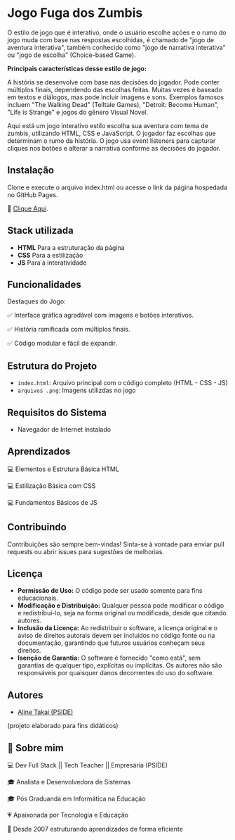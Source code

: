 
# Jogo Fuga dos Zumbis

O estilo de jogo que é interativo, onde o usuário escolhe ações e o rumo do jogo muda 
com base nas respostas escolhidas, é chamado de "jogo de aventura interativa", também 
conhecido como "jogo de narrativa interativa" ou "jogo de escolha" (Choice-based Game).

**Principais características desse estilo de jogo:**

A história se desenvolve com base nas decisões do jogador.
Pode conter múltiplos finais, dependendo das escolhas feitas.
Muitas vezes é baseado em textos e diálogos, mas pode incluir imagens e sons.
Exemplos famosos incluem "The Walking Dead" (Telltale Games), "Detroit: Become Human", 
"Life is Strange" e jogos do gênero Visual Novel.

Aqui está um jogo interativo estilo escolha sua aventura com tema de zumbis, utilizando 
HTML, CSS e JavaScript. O jogador faz escolhas que determinam o rumo da história. 
O jogo usa event listeners para capturar cliques nos botões e alterar a narrativa conforme 
as decisões do jogador.










## Instalação

Clone e execute o arquivo index.html ou acesse o link da página hospedada no GitHub Pages.

🔗 [Clique Aqui](https://alinetakai.github.io/fuga-dos-zumbis/).

    
## Stack utilizada

- **HTML** Para a estruturação da página
- **CSS** Para a estilização
- **JS** Para a interatividade


## Funcionalidades

Destaques do Jogo:

✅ Interface gráfica agradável com imagens e botões interativos.

✅ História ramificada com múltiplos finais.

✅ Código modular e fácil de expandir.

## Estrutura do Projeto

- ``index.html``: Arquivo principal com o código completo (HTML - CSS - JS)
- ``arquivos .png``: Imagens utilizdas no jogo

## Requisitos do Sistema

- Navegador de Internet instalado
## Aprendizados

💻 Elementos e Estrutura Básica HTML

💻 Estilização Básica com CSS

💻 Fundamentos Básicos de JS



## Contribuindo

Contribuições são sempre bem-vindas! Sinta-se à vontade para enviar pull requests ou abrir issues para sugestões de melhorias.


## Licença

- **Permissão de Uso:** O código pode ser usado somente para fins educacionais.
- **Modificação e Distribuição:** Qualquer pessoa pode modificar o código e redistribuí-lo, seja na forma original ou modificada, desde que citando autores.
- **Inclusão da Licença:** Ao redistribuir o software, a licença original e o aviso de direitos autorais devem ser incluídos no código fonte ou na documentação, garantindo que futuros usuários conheçam seus direitos.
- **Isenção de Garantia:** O software é fornecido "como está", sem garantias de qualquer tipo, explícitas ou implícitas. Os autores não são responsáveis por quaisquer danos decorrentes do uso do software.

## Autores

- [Aline Takai (PSIDE)](https://github.com/alinetakai)

(projeto elaborado para fins didáticos)


## 🚀 Sobre mim

💻 Dev Full Stack || Tech Teacher || Empresária (PSIDE)

🎓 Analista e Desenvolvedora de Sistemas

🎓 Pós Graduanda em Informática na Educação

💗 Apaixonada por Tecnologia e Educação

🚀 Desde 2007 estruturando aprendizados de forma eficiente

